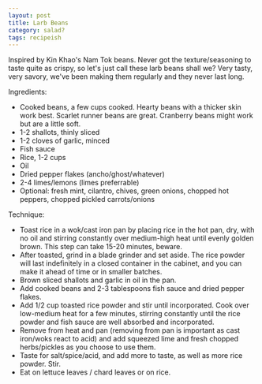 ```yaml
---
layout: post
title: Larb Beans
category: salad?
tags: recipeish
---
```


Inspired by Kin Khao's Nam Tok beans. Never got the texture/seasoning to taste quite as crispy, so let's just call these larb beans shall we? Very tasty, very savory, we've been making them regularly and they never last long.

Ingredients:
* Cooked beans, a few cups cooked. Hearty beans with a thicker skin work best. Scarlet runner beans are great. Cranberry beans might work but are a little soft. 
* 1-2 shallots, thinly sliced
* 1-2 cloves of garlic, minced
* Fish sauce
* Rice, 1-2 cups
* Oil
* Dried pepper flakes (ancho/ghost/whatever)
* 2-4 limes/lemons (limes preferrable)
* Optional: fresh mint, cilantro, chives, green onions, chopped hot peppers, chopped pickled carrots/onions

Technique:
* Toast rice in a wok/cast iron pan by placing rice in the hot pan, dry, with no oil and stirring constantly over medium-high heat until evenly golden brown. This step can take 15-20 minutes, beware.
* After toasted, grind in a blade grinder and set aside. The rice powder will last indefinitely in a closed container in the cabinet, and you can make it ahead of time or in smaller batches.
* Brown sliced shallots and garlic in oil in the pan.
* Add cooked beans and 2-3 tablespoons fish sauce and dried pepper flakes.
* Add 1/2 cup toasted rice powder and stir until incorporated. Cook over low-medium heat for a few minutes, stirring constantly until the rice powder and fish sauce are well absorbed and incorporated.
* Remove from heat and pan (removing from pan is important as cast iron/woks react to acid) and add squeezed lime and fresh chopped herbs/pickles as you choose to use them.
* Taste for salt/spice/acid, and add more to taste, as well as more rice powder. Stir.
* Eat on lettuce leaves / chard leaves or on rice.
